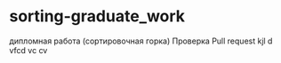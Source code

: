 # sorting-graduate_work
дипломная работа (сортировочная горка)
Проверка Pull request
kjl
d
vfcd
vc
cv
